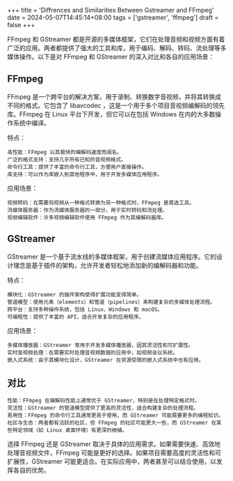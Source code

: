 +++
title = 'Diffrences and Similarities Between Gstreamer and FFmpeg'
date = 2024-05-07T14:45:14+08:00
tags = ['gstreamer', 'ffmpeg']
draft = false
+++

FFmpeg 和 GStreamer 都是开源的多媒体框架，它们在处理音频和视频方面有着广泛的应用。两者都提供了强大的工具和库，用于编码、解码、转码、流处理等多媒体操作。以下是对 FFmpeg 和 GStreamer 的深入对比和各自的应用场景：

## FFmpeg

FFmpeg 是一个跨平台的解决方案，用于录制、转换数字音视频，并将其转换成不同的格式。它包含了 libavcodec ，这是一个用于多个项目音视频编解码的领先库。FFmpeg 在 Linux 平台下开发，但它可以在包括 Windows 在内的大多数操作系统中编译。

特点：

    高性能：FFmpeg 以其极快的编解码速度而闻名。
    广泛的格式支持：支持几乎所有已知的音视频格式。
    命令行工具：提供了丰富的命令行工具，方便用户直接操作。
    库支持：可以作为库嵌入到其他程序中，用于开发多媒体应用程序。

应用场景：

    视频转码：在需要将视频从一种格式转换为另一种格式时，FFmpeg 是首选工具。
    流媒体服务器：作为流媒体服务器的一部分，用于实时转码和流处理。
    视频编辑软件：许多视频编辑软件使用 FFmpeg 作为其编解码器库。

## GStreamer

GStreamer 是一个基于流水线的多媒体框架，用于创建流媒体应用程序。它的设计理念是基于插件的架构，允许开发者轻松地添加新的编解码器和功能。

特点：

    模块化：GStreamer 的插件架构使得扩展功能变得简单。
    管道模型：使用元素（elements）和管道（pipelines）来构建复杂的多媒体处理流程。
    跨平台：支持多种操作系统，包括 Linux、Windows 和 macOS。
    可编程性：提供了丰富的 API，适合开发复杂的应用程序。

应用场景：

    多媒体播放器：GStreamer 常用于开发多媒体播放器，因其灵活性和可扩展性。
    实时音视频处理：在需要实时处理音视频数据的应用中，如视频会议系统。
    嵌入式系统：由于其模块化设计，GStreamer 在资源受限的嵌入式系统中也有应用。

## 对比

    性能：FFmpeg 在编解码性能上通常优于 GStreamer，特别是在处理特定格式时。
    灵活性：GStreamer 的管道模型提供了更高的灵活性，适合构建复杂的处理流程。
    易用性：FFmpeg 的命令行工具通常更易于使用，而 GStreamer 可能需要更多的编程知识。
    社区与生态：两者都有活跃的社区，但 FFmpeg 的社区可能更大一些，而 GStreamer 在某些特定领域（如 Linux 桌面环境）有更深的根植。

选择 FFmpeg 还是 GStreamer 取决于具体的应用需求。如果需要快速、高效地处理音视频文件，FFmpeg 可能是更好的选择。如果项目需要高度的灵活性和可扩展性，GStreamer 可能更适合。在实际应用中，两者甚至可以结合使用，以发挥各自的优势。
